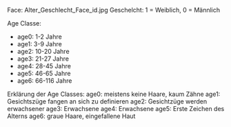 Face: Alter_Geschlecht_Face_id.jpg
Geschelcht: 1 = Weiblich, 0 = Männlich

Age Classe:
- age0: 1-2 Jahre
- age1: 3-9 Jahre
- age2: 10-20 Jahre
- age3: 21-27 Jahre
- age4: 28-45 Jahre
- age5: 46-65 Jahre
- age6: 66-116 Jahre

Erklärung der Age Classes:
age0: meistens keine Haare, kaum Zähne
age1: Gesichtszüge fangen an sich zu definieren
age2: Gesichtzüge werden erwachsener
age3: Erwachsene
age4: Erwachsene
age5: Erste Zeichen des Alterns
age6: graue Haare, eingefallene Haut